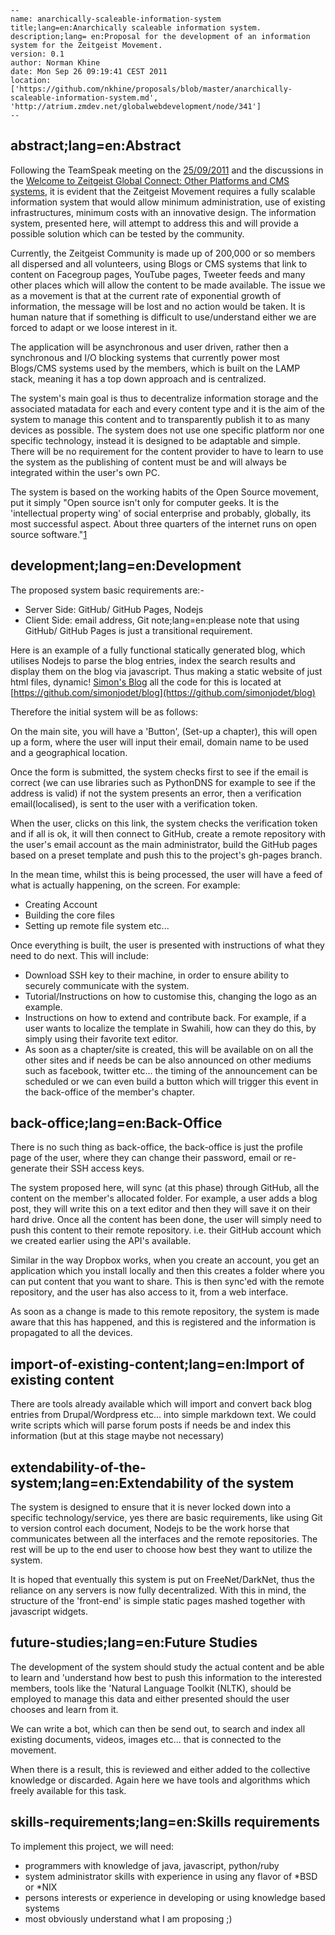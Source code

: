     --
    name: anarchically-scaleable-information-system
    title;lang=en:Anarchically scaleable information system.
    description;lang= en:Proposal for the development of an information system for the Zeitgeist Movement.
    version: 0.1
    author: Norman Khine
    date: Mon Sep 26 09:19:41 CEST 2011
    location: ['https://github.com/nkhine/proposals/blob/master/anarchically-scaleable-information-system.md', 'http://atrium.zmdev.net/globalwebdevelopment/node/341']
    --

## abstract;lang=en:Abstract

Following the TeamSpeak meeting on the [25/09/2011](http://atrium.zmdev.net/globalwebdevelopment/node/340) and the discussions in the [Welcome to Zeitgeist Global Connect: Other Platforms and CMS systems](http://atrium.zmdev.net/globalwebdevelopment/node/330), it is evident that the Zeitgeist Movement requires a fully scalable information system that would allow minimum administration, use of existing infrastructures, minimum costs with an innovative design. The information system, presented here, will attempt to address this and will provide a possible solution which can be tested by the community. 

Currently, the Zeitgeist Community is made up of 200,000 or so members all dispersed and all volunteers, using Blogs or CMS systems that link to content on Facegroup pages, YouTube pages, Tweeter feeds and many other places which will allow the content to be made available. The issue we as a movement is that at the current rate of exponential growth of information, the message will be lost and no action would be taken. It is human nature that if something is difficult to use/understand either we are forced to adapt or we loose interest in it.

The application will be asynchronous and user driven, rather then a synchronous and I/O blocking systems that currently power most Blogs/CMS systems used by the members,  which is built on the LAMP stack, meaning it has a top down approach and is centralized.

The system's main goal is thus to decentralize information storage and the associated matadata for each and every content type and it is the aim of the system to manage this content and to transparently publish it to as many devices as possible. The system does not use one specific platform nor one specific technology, instead it is designed to be adaptable and simple. There will be no requirement for the content provider to have to learn to use the system as the publishing of content must be and will always be integrated within the user's own PC.

The system is based on the working habits of the Open Source movement, put it simply "Open source isn't only for computer geeks. It is the 'intellectual property wing' of social enterprise and probably, globally, its most successful aspect. About three quarters of the internet runs on open source software."[1](http://www.guardian.co.uk/social-enterprise-network/2011/jan/27/learning-from-open-source-geof-cox)


## development;lang=en:Development

The proposed system basic requirements are:-
  
  * Server Side: GitHub/ GitHub Pages, Nodejs
  * Client Side: email address, Git
  note;lang=en:please note that using GitHub/ GitHub Pages is just a transitional requirement.

Here is an example of a fully functional statically generated blog, which utilises Nodejs to parse the blog entries, index the search results and display them on the blog via javascript. Thus making a static website of just html files, dynamic! [Simon's Blog](http://blog.jodet.com/jekyll-and-node/) all the code for this is located at [https://github.com/simonjodet/blog](https://github.com/simonjodet/blog)

Therefore the initial system will be as follows:

On the main site, you will have a 'Button', (Set-up a chapter), this will open up a form, where the user will input their email, domain name to be used and a geographical location.

Once the form is submitted, the system checks first to see if the email is correct (we can use libraries such as PythonDNS for example to see if the address is valid) if not the system presents an error, then a verification email(localised), is sent to the user with a verification token.

When the user, clicks on this link, the system checks the verification token and if all is ok, it will then connect to GitHub, create a remote repository with the user's email account as the main administrator, build the GitHub pages based on a preset template and push this to the project's gh-pages branch.

In the mean time, whilst this is being processed, the user will have a feed of what is actually happening, on the screen. For example:

  * Creating Account
  * Building the core files
  * Setting up remote file system
  etc...

Once everything is built, the user is presented with instructions of what they need to do next. This will include:

  * Download SSH key to their machine, in order to ensure ability to securely communicate with the system.
  * Tutorial/Instructions on how to customise this, changing the logo as an example.
  * Instructions on how to extend and contribute back. For example, if a user wants to localize the template in Swahili, how can they do this, by simply using their favorite text editor.
  * As soon as a chapter/site is created, this will be available on on all the other sites and if needs be can be also announced on other mediums such as facebook, twitter etc... the timing of the announcement can be scheduled or we can even build a button which will trigger this event in the back-office of the member's chapter.

## back-office;lang=en:Back-Office

There is no such thing as back-office, the back-office is just the profile page of the user, where they can change their password, email or re-generate their SSH access keys.

The system proposed here, will sync (at this phase) through GitHub, all the content on the member's allocated folder. For example, a user adds a blog post, they will write this on a text editor and then they will save it on their hard drive. Once all the content has been done, the user will simply need to push this content to their remote repository. i.e. their GitHub account which we created earlier using the API's available.

Similar in the way Dropbox works, when you create an account, you get an application which you install locally and then this creates a folder where you can put content that you want to share. This is then sync'ed with the remote repository, and the user has also access to it, from a web interface.

As soon as a change is made to this remote repository, the system is made aware that this has happened, and this is registered and the information is propagated to all the devices.

## import-of-existing-content;lang=en:Import of existing content

There are tools already available which will import and convert back blog entries from Drupal/Wordpress etc... into simple markdown text. We could write scripts which will parse forum posts if needs be and index this information (but at this stage maybe not necessary)

## extendability-of-the-system;lang=en:Extendability of the system

The system is designed to ensure that it is never locked down into a specific technology/service, yes there are basic requirements, like using Git to version control each document, Nodejs to be the work horse that communicates between all the interfaces and the remote repositories. The rest will be up to the end user to choose how best they want to utilize the system.

It is hoped that eventually this system is put on FreeNet/DarkNet, thus the reliance on any servers is now fully decentralized. With this in mind, the structure of the 'front-end' is simple static pages mashed together with javascript widgets.

## future-studies;lang=en:Future Studies

The development of the system should study the actual content and be able to learn and 'understand how best to push this information to the interested members, tools like the 'Natural Language Toolkit (NLTK), should be employed to manage this data and either presented should the user chooses and learn from it.

We can write a bot, which can then be send out, to search and index all existing documents, videos, images etc... that is connected to the movement.

When there is a result, this is reviewed and either added to the collective knowledge or discarded. Again here we have tools and algorithms which freely available for this task.

## skills-requirements;lang=en:Skills requirements

To implement this project, we will need:

  * programmers with knowledge of java, javascript, python/ruby
  * system administrator skills with experience in using any flavor of *BSD or *NIX
  * persons interests or experience in developing or using knowledge based systems
  * most obviously understand what I am proposing ;)